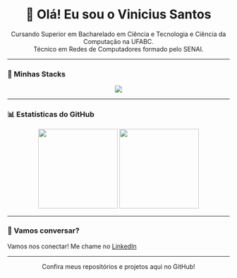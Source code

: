 <h1 align="center">👋 Olá! Eu sou o Vinicius Santos</h1>

<p align="center">
Cursando Superior em Bacharelado em Ciência e Tecnologia e Ciência da Computação na UFABC. <br>
Técnico em Redes de Computadores formado pelo SENAI. <br>
</p>

---

### 🚀 Minhas Stacks

<p align="center">
  <img src="https://skillicons.dev/icons?i=html,css,js,python,linux,docker,git" />
</p>

---

### 📊 Estatísticas do GitHub

<p align="center">
  <img height="180em" src="https://github-readme-stats.vercel.app/api?username=vinixsantos06&show_icons=true&theme=tokyonight&include_all_commits=true&count_private=true"/>
  <img height="180em" src="https://github-readme-stats.vercel.app/api/top-langs/?username=vinixsantos06&layout=compact&langs_count=7&theme=tokyonight"/>
</p>

---

### 💬 Vamos conversar?

<p>Vamos nos conectar! Me chame no
  <a href="https://www.linkedin.com/in/viniciussantosdeoliveira/" target="_blank">LinkedIn</a>
</p>

---

<p align="center">Confira meus repositórios e projetos aqui no GitHub!</p>
